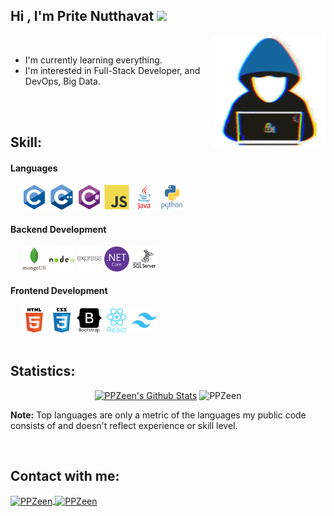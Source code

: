 <h2>Hi , I'm Prite Nutthavat <img src="https://media.giphy.com/media/hvRJCLFzcasrR4ia7z/giphy.gif" width="35"></h2>
<picture> <img align="right" src="https://raw.githubusercontent.com/0xabdulkhalid/0xabdulkhalid/main/assets/mdImages/about_me.gif" width = 180px></picture>

<br>

- I'm currently learning everything.
- I'm interested in Full-Stack Developer, and DevOps, Big Data.

<br><br>

## Skill:

<h4>Languages</h4>
  <div> &emsp;
    	<img src="https://raw.githubusercontent.com/devicons/devicon/master/icons/c/c-original.svg" height="40">
    	<img src="https://raw.githubusercontent.com/devicons/devicon/master/icons/cplusplus/cplusplus-original.svg" height="40">
    	<img src="https://raw.githubusercontent.com/devicons/devicon/master/icons/csharp/csharp-original.svg" height="40">
	<img src="https://raw.githubusercontent.com/devicons/devicon/master/icons/javascript/javascript-original.svg" height="40">
    	<img src="https://raw.githubusercontent.com/devicons/devicon/master/icons/java/java-original-wordmark.svg" height="40">
    	<img src="https://raw.githubusercontent.com/devicons/devicon/master/icons/python/python-original-wordmark.svg" height="40">
  </div>

<h4>Backend Development</h4>
  <div> &emsp;
	<img src="https://raw.githubusercontent.com/devicons/devicon/master/icons/mongodb/mongodb-original-wordmark.svg" height="40">
    	<img src="https://raw.githubusercontent.com/devicons/devicon/master/icons/nodejs/nodejs-original-wordmark.svg" height="40">
    	<img src="https://raw.githubusercontent.com/devicons/devicon/master/icons/express/express-original-wordmark.svg" height="40">
	<img src="https://raw.githubusercontent.com/devicons/devicon/master/icons/dotnetcore/dotnetcore-original.svg" height="40">
	<img src="https://raw.githubusercontent.com/devicons/devicon/master/icons/microsoftsqlserver/microsoftsqlserver-plain-wordmark.svg" height="40">
  </div>

<h4>Frontend Development</h4>
  <div> &emsp;
    	<img src="https://raw.githubusercontent.com/devicons/devicon/master/icons/html5/html5-original-wordmark.svg" height="40">
    	<img src="https://raw.githubusercontent.com/devicons/devicon/master/icons/css3/css3-original-wordmark.svg" height="40">
    	<img src="https://raw.githubusercontent.com/devicons/devicon/master/icons/bootstrap/bootstrap-plain-wordmark.svg" height="40">
	<img src="https://raw.githubusercontent.com/devicons/devicon/master/icons/react/react-original-wordmark.svg" height="40">
	<img src="https://raw.githubusercontent.com/devicons/devicon/master/icons/tailwindcss/tailwindcss-plain.svg" height="40">
  </div>
<br>


## Statistics:

<p align="center">
    <a href="https://github.com/PPZeen/github-readme-stats">
	    <img alt="PPZeen's Github Stats" src="https://github-readme-stats.vercel.app/api?username=PPZeen&show_icons=true&count_private=true&locale=en&theme=white&layout=compact" height="230px"/></a>
	  <img src="https://github-readme-stats.vercel.app/api/top-langs?username=PPZeen&langs_count=10&show_icons=true&locale=en&theme=white" alt="PPZeen" height="230px"/> <br/></a>

  <b>Note:</b> Top languages are only a metric of the languages my public code consists of and doesn't reflect experience or skill level.
</p><br>

## Contact with me:
  <div>
    <a href="https://www.facebook.com/profile.php?id=100005197095043">
      <img align="center" src="https://raw.githubusercontent.com/rahuldkjain/github-profile-readme-generator/master/src/images/icons/Social/facebook.svg" alt="PPZeen" height="30" width="40" style="max-width: 100%;">
    </a>
    <a href="https://www.instagram.com/ntvpmd_/">
      <img align="center" src="https://raw.githubusercontent.com/rahuldkjain/github-profile-readme-generator/master/src/images/icons/Social/instagram.svg" alt="PPZeen" height="30" width="40" style="max-width: 100%;">
    </a>
  </div>
